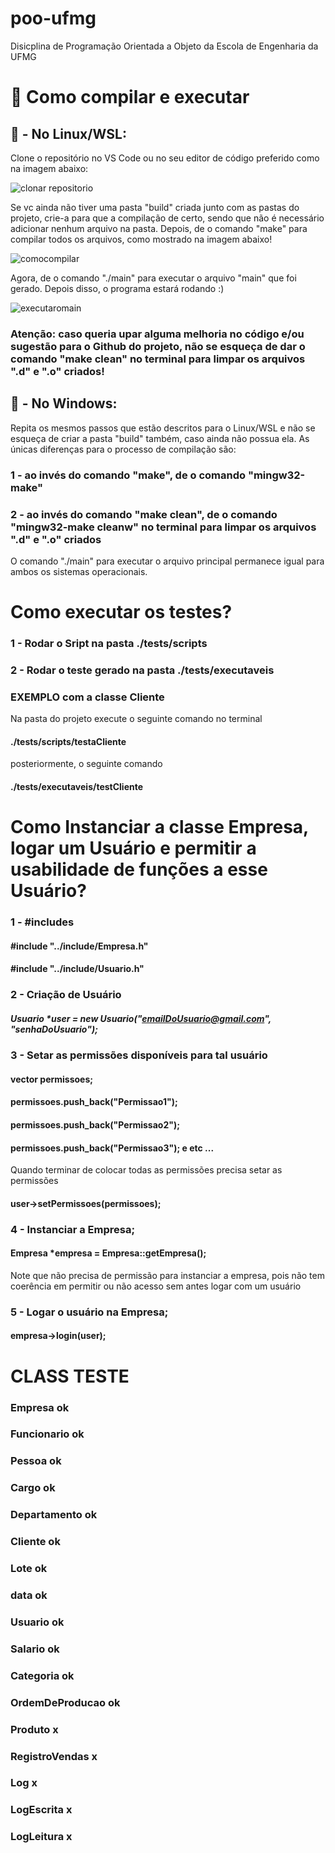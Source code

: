 # poo-ufmg
Disicplina de Programação Orientada a Objeto da Escola de Engenharia da UFMG

# 🚀 Como compilar e executar
## 🐧 - No Linux/WSL:
Clone o repositório no VS Code ou no seu editor de código preferido como na imagem abaixo:

![clonar repositorio](https://user-images.githubusercontent.com/97178655/192149111-17b9a555-15c5-4021-b1d5-503ea1e12ecc.png)

Se vc ainda não tiver uma pasta "build" criada junto com as pastas do projeto, crie-a para que a compilação de certo, sendo que não é necessário adicionar nenhum arquivo na pasta.
Depois, de o comando "make" para compilar todos os arquivos, como mostrado na imagem abaixo!

![comocompilar](https://user-images.githubusercontent.com/97178655/192149932-4c46a641-ad5d-4d08-b20e-72ca33273801.png)

Agora, de o comando "./main" para executar o arquivo "main" que foi gerado. Depois disso, o programa estará rodando :)

![executaromain](https://user-images.githubusercontent.com/97178655/192150184-d1512160-ec59-4e8b-b791-c01f010752d2.png)
### Atenção: caso queria upar alguma melhoria no código e/ou sugestão para o Github do projeto, não se esqueça de dar o comando "make clean" no terminal para limpar os arquivos ".d" e ".o" criados!

## 👻 - No Windows:
Repita os mesmos passos que estão descritos para o Linux/WSL e não se esqueça de criar a pasta "build" também, caso ainda não possua ela.
As únicas diferenças para o processo de compilação são: 
### 1 - ao invés do comando "make", de o comando "mingw32-make"
### 2 - ao invés do comando "make clean", de o comando "mingw32-make cleanw" no terminal para limpar os arquivos ".d" e ".o" criados
O comando "./main" para executar o arquivo principal permanece igual para ambos os sistemas operacionais.


# Como executar os testes?

### 1 - Rodar o Sript na pasta ./tests/scripts
### 2 - Rodar o teste gerado na pasta ./tests/executaveis

### EXEMPLO com a classe Cliente 
Na pasta do projeto execute o seguinte comando no terminal 
#### ./tests/scripts/testaCliente
posteriormente, o seguinte comando
#### ./tests/executaveis/testCliente


# Como Instanciar a classe Empresa, logar um Usuário e permitir a usabilidade de funções a esse Usuário?

### 1 - #includes
#### #include "../include/Empresa.h"
#### #include "../include/Usuario.h"

### 2 - Criação de Usuário
##### Usuario *user = new Usuario("emailDoUsuario@gmail.com", "senhaDoUsuario");

### 3 - Setar as permissões disponíveis para tal usuário

####  vector<string> permissoes;
####  permissoes.push_back("Permissao1");
####  permissoes.push_back("Permissao2");
####  permissoes.push_back("Permissao3"); e etc ...

Quando terminar de colocar todas as permissões precisa setar as permissões

#### user->setPermissoes(permissoes);

### 4 - Instanciar a Empresa;
#### Empresa *empresa = Empresa::getEmpresa();
Note que não precisa de permissão para instanciar a empresa, pois não tem coerência em permitir ou não acesso sem antes logar com um usuário

### 5 - Logar o usuário na Empresa;
#### empresa->login(user);


# CLASS           TESTE
### Empresa         ok
### Funcionario	    ok
### Pessoa		        ok
### Cargo 		        ok
### Departamento	   ok
### Cliente 	       ok
### Lote 	          ok
### data 		         ok
### Usuario 	       ok
### Salario		       ok
### Categoria	      ok
### OrdemDeProducao	ok
### Produto		       x
### RegistroVendas	 x	
### Log		           x
### LogEscrita	     x
### LogLeitura	     x